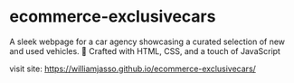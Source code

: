 # ecommerce-exclusivecars
A sleek webpage for a car agency showcasing a curated selection of new and used vehicles. 🚗 
Crafted with HTML, CSS, and a touch of JavaScript

visit site: https://williamjasso.github.io/ecommerce-exclusivecars/
